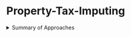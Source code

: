 # Property-Tax-Imputing

<details><summary>Summary of Approaches</summary>
<p>
Data: ACS and ASEC data
Time: 2005/2006, 2010/2011, 2015/2016

Home Owners:
1. Prepare ACS and ASEC data by recoding demographic variables. In particular, we use PUMA to imput county information for ACS.
2. For households that is available for county-level matching, we find the 9 nearest neighbors at the same county based on household gross income, education level, and # of housing units in the structure. 
3. For households that is not availanle for county-level matching, we match at state level, after excluding all the counties that are eligible for county-matching. 
4. Given the 9 nearest neighbors, we compute the mean property tax and mean property value. Assign these values to the ASEC household.
5. We compare the regressivity of propterty tax in ACS and in imputed ASEC data. The conclusion is that we should plot the mean of income and property tax in each income group. (Refer to an email on June 12, 2022)

Renters:
1. 2. and 3. are the same as that in home owners'.
4. Given the 9 nearest neighbors, we computed the mean gross rent and mean rent. Assign these values to the ASEC household.
5. Use the Zillow price-rent ratios by state to estimate home values for each ASEC renter given the imputed rent paid (gross rent). 
6. For each ASEC home owner, compute the property tax rate as the ratio of property tax paid over home value.
7. At the state and county level (where possible) estimate the property tax rate paid given the ASEC household income level by fitting the function:
![equation](https://latex.codecogs.com/svg.image?\tau_i(y)&space;=&space;\alpha_{0,i}&space;&plus;&space;\alpha_{1,i}\log(y)&space;&plus;&space;\alpha_{2,i}\log(y)^2&space;)
where i denotes state and country. We run this regression at individual household level.
8. The we use the estimated coefficients and imputed home value for renters to imput property taxes for renters.

</p>
</details>
